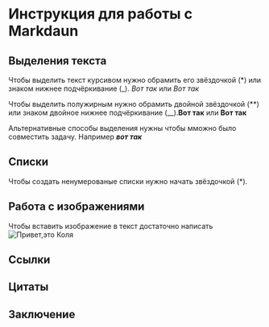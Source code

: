 # Инструкция для работы с Markdaun

## Выделения текста

Чтобы выделить текст курсивом нужно обрамить его звёздочкой (*) или знаком нижнее подчёркивание (_). *Вот так* или _Вот так_

Чтобы выделить полужирным нужно обрамить двойной звёздочкой (**) или знаком двойное нижнее подчёркивание (__).**Вот так** или __Вот так__

Альтернативные способы выделения нужны чтобы мможно было совместить задачу. Например **_вот так_**

## Списки

Чтобы создать ненумерованые списки нужно начать звёздочкой (*).

## Работа с изображениями

Чтобы вставить изображение в текст достаточно написать ![Привет,это Коля](%D0%9A%D0%BE%D0%BB%D1%8F.jpg)

## Ссылки

## Цитаты

## Заключение